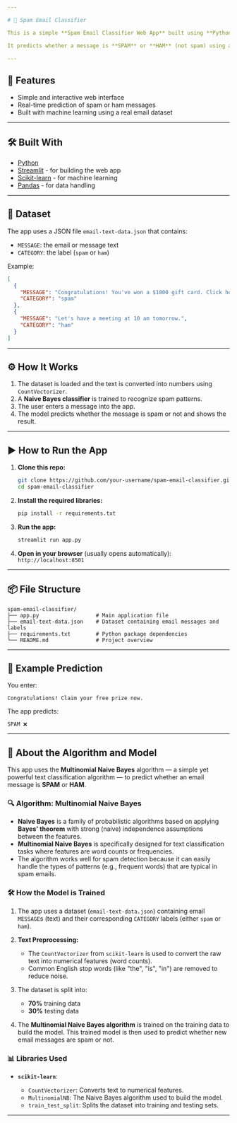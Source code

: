 ```yaml
---

# 📧 Spam Email Classifier

This is a simple **Spam Email Classifier Web App** built using **Python**, **Streamlit**, and **Scikit-learn**.

It predicts whether a message is **SPAM** or **HAM** (not spam) using a **Naive Bayes machine learning model**.

---
```


## 🚀 Features

* Simple and interactive web interface
* Real-time prediction of spam or ham messages
* Built with machine learning using a real email dataset

---

## 🛠️ Built With

* [Python](https://www.python.org/)
* [Streamlit](https://streamlit.io/) - for building the web app
* [Scikit-learn](https://scikit-learn.org/) - for machine learning
* [Pandas](https://pandas.pydata.org/) - for data handling

---

## 📂 Dataset

The app uses a JSON file `email-text-data.json` that contains:

* `MESSAGE`: the email or message text
* `CATEGORY`: the label (`spam` or `ham`)

Example:

```json
[
  {
    "MESSAGE": "Congratulations! You've won a $1000 gift card. Click here.",
    "CATEGORY": "spam"
  },
  {
    "MESSAGE": "Let's have a meeting at 10 am tomorrow.",
    "CATEGORY": "ham"
  }
]
```

---

## ⚙️ How It Works

1. The dataset is loaded and the text is converted into numbers using `CountVectorizer`.
2. A **Naive Bayes classifier** is trained to recognize spam patterns.
3. The user enters a message into the app.
4. The model predicts whether the message is spam or not and shows the result.

---

## ▶️ How to Run the App

1. **Clone this repo:**

   ```bash
   git clone https://github.com/your-username/spam-email-classifier.git
   cd spam-email-classifier
   ```

2. **Install the required libraries:**

   ```bash
   pip install -r requirements.txt
   ```

3. **Run the app:**

   ```bash
   streamlit run app.py
   ```

4. **Open in your browser** (usually opens automatically):
   `http://localhost:8501`

---

## 📦 File Structure

```
spam-email-classifier/
├── app.py                  # Main application file
├── email-text-data.json    # Dataset containing email messages and labels
├── requirements.txt        # Python package dependencies
└── README.md               # Project overview

```

---

## 📌 Example Prediction

You enter:

```
Congratulations! Claim your free prize now.
```

The app predicts:

```
SPAM ❌
```

---

## 🧠 About the Algorithm and Model

This app uses the **Multinomial Naive Bayes** algorithm — a simple yet powerful text classification algorithm — to predict whether an email message is **SPAM** or **HAM**.

### 🔍 Algorithm: Multinomial Naive Bayes

* **Naive Bayes** is a family of probabilistic algorithms based on applying **Bayes' theorem** with strong (naive) independence assumptions between the features.
* **Multinomial Naive Bayes** is specifically designed for text classification tasks where features are word counts or frequencies.
* The algorithm works well for spam detection because it can easily handle the types of patterns (e.g., frequent words) that are typical in spam emails.

### 🛠️ How the Model is Trained

1. The app uses a dataset (`email-text-data.json`) containing email `MESSAGE`s (text) and their corresponding `CATEGORY` labels (either `spam` or `ham`).
2. **Text Preprocessing:**

   * The `CountVectorizer` from `scikit-learn` is used to convert the raw text into numerical features (word counts).
   * Common English stop words (like "the", "is", "in") are removed to reduce noise.
3. The dataset is split into:

   * **70%** training data
   * **30%** testing data
4. The **Multinomial Naive Bayes algorithm** is trained on the training data to build the model. This trained model is then used to predict whether new email messages are spam or not.

### 📊 Libraries Used

* **`scikit-learn`**:

  * `CountVectorizer`: Converts text to numerical features.
  * `MultinomialNB`: The Naive Bayes algorithm used to build the model.
  * `train_test_split`: Splits the dataset into training and testing sets.


---
